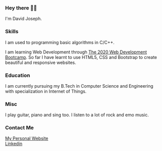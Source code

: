 ### Hey there 👋👀

I'm David Joseph.

### Skills

I am used to programming basic algorithms in C/C++. 

I am learning Web Development through [The 2020 Web Development Bootcamp](https://www.udemy.com/course/the-complete-web-development-bootcamp/). So far I have learnt to use HTML5, CSS and Bootstrap to create beautiful and responsive websites.

### Education

I am currently pursuing my B.Tech in Computer Science and Engineering with specialization in Internet of Things.

### Misc

I play guitar, piano and sing too. I listen to a lot of rock and emo music.

### Contact Me

[My Personal Website](https://davidjosephind.github.io/Stylized-Personal-Website/)                                                
[Linkedin](https://www.linkedin.com/in/david-joseph-75a7b71b5/)
